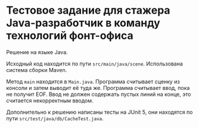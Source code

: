 # Тестовое задание для стажера Java-разработчик в команду технологий фонт-офиса

Решение на языке Java.

Исходный код находится по пути `src/main/java/scene`.
Использована система сборки Maven.

Метод `main` находится в `Main.java`.
Программа считывает сценку из консоли и затем выводит её туда же.
Программа считывает ввод, пока не получит EOF.
Ввод не должен содержать пустых линий на конце, это считается некорректным вводом.


Дополнительно к решению написаны тесты на JUnit 5, они
находятся по пути `src/test/java/db/CacheTest.java`.
